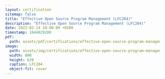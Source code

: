 ```yaml
---
layout: certification
sitemap: false
title: "Effective Open Source Program Management (LFC204)"
description: "Effective Open Source Program Management (LFC204)"
date: 2022-02-14 10:00:00 +0200
timestamp: 1644829200
pdf:
  path: assets/pdf/certifications/effective-open-source-program-management-lfc204.pdf
image:
  path: assets/img/certifications/effective-open-source-program-management-lfc204.webp
  width: 800
  height: 620
  caption: LFC204
  object-fit: cover
---
```

